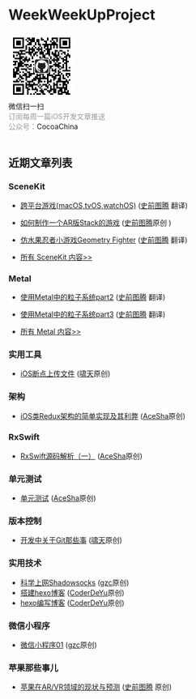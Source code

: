 # WeekWeekUpProject

<div class="article_weixin">
                        <img src="https://github.com/WeekWeekUp/WeekWeekUpProject/blob/master/qrcode_for_iOSWeekWeekUp.jpg" width="131" height="131" alt="搜索微信公众号：iOSWeekWeekUp">
                        <div class="article_scan">微信扫一扫</div>
                        <div class="article_txt"><span style="color:#999999">订阅每周一篇iOS开发文章推送<br>公众号：</span>CocoaChina</div>
 </div>

## 近期文章列表

### SceneKit
* [跨平台游戏(macOS,tvOS,watchOS)](http://www.jianshu.com/p/3ffd87fa9085) ([史前图腾](http://www.jianshu.com/u/fc2c83c72a64) 翻译)
* [如何制作一个AR版Stack的游戏](http://www.jianshu.com/p/3f57723d5311)  ([史前图腾](http://www.jianshu.com/u/fc2c83c72a64)原创 )
* [仿水果忍者小游戏Geometry Fighter](http://www.jianshu.com/p/c61ce7307359)  ([史前图腾](http://www.jianshu.com/u/fc2c83c72a64) 翻译)

* [所有 SceneKit 内容>>](https://github.com/WeekWeekUp/WeekWeekUpProject/blob/master/SceneKit.md)

### Metal
* [使用Metal中的粒子系统part2](http://www.jianshu.com/p/5df653c41619)  ([史前图腾](http://www.jianshu.com/u/fc2c83c72a64) 翻译)
* [使用Metal中的粒子系统part3](http://www.jianshu.com/p/4c63ca9e2a99) ([史前图腾](http://www.jianshu.com/u/fc2c83c72a64) 翻译)

* [所有 Metal 内容>>](https://github.com/WeekWeekUp/WeekWeekUpProject/blob/master/Metal.md)

### 实用工具
* [ iOS断点上传文件](http://www.cnblogs.com/chao8888/p/8058457.html) ([啸天](http://www.cnblogs.com/chao8888/)原创)

### 架构
* [iOS类Redux架构的简单实现及其利弊](http://t.cn/RjFc2ef) ([AceSha](http://shayuan.me)原创)

### RxSwift
* [RxSwift源码解析（一）](http://t.cn/RTKMrEe) ([AceSha](http://shayuan.me)原创)

### 单元测试
* [单元测试](http://shayuan.me/2017/11/02/单元测试/) ([AceSha](http://shayuan.me)原创)

### 版本控制
* [开发中关于Git那些事](http://www.cnblogs.com/chao8888/p/7803732.html) ([啸天](http://www.cnblogs.com/chao8888/)原创)

### 实用技术
* [科学上网Shadowsocks](http://www.2017927.com/blog/other/%E7%A7%91%E5%AD%A6%E4%B8%8A%E7%BD%91(shadowsock)) ([gzc](http://www.2017927.com/)原创)
* [搭建hexo博客](https://coderdeyu.github.io/2017/10/08/%E6%90%AD%E5%BB%BAhexo%E5%8D%9A%E5%AE%A2/) ([CoderDeYu](https://coderdeyu.github.io)原创)
* [hexo编写博客](https://coderdeyu.github.io/2017/10/08/hexo%E7%BC%96%E5%86%99%E5%8D%9A%E5%AE%A2/) ([CoderDeYu](https://coderdeyu.github.io)原创)

### 微信小程序
* [微信小程序01](http://www.2017927.com/blog/other/%E5%BE%AE%E4%BF%A1%E5%B0%8F%E7%A8%8B%E5%BA%8F)  ([gzc](http://www.2017927.com/)原创)

### 苹果那些事儿
* [苹果在AR/VR领域的现状与预测](http://www.jianshu.com/p/dc21851201d1) ([史前图腾](http://www.jianshu.com/u/fc2c83c72a64) 原创)


